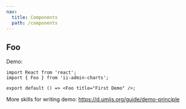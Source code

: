 ```yaml
---
nav:
  title: Components
  path: /components
---
```


## Foo

Demo:

```tsx
import React from 'react';
import { Foo } from 'ii-admin-charts';

export default () => <Foo title="First Demo" />;
```

More skills for writing demo: https://d.umijs.org/guide/demo-principle
